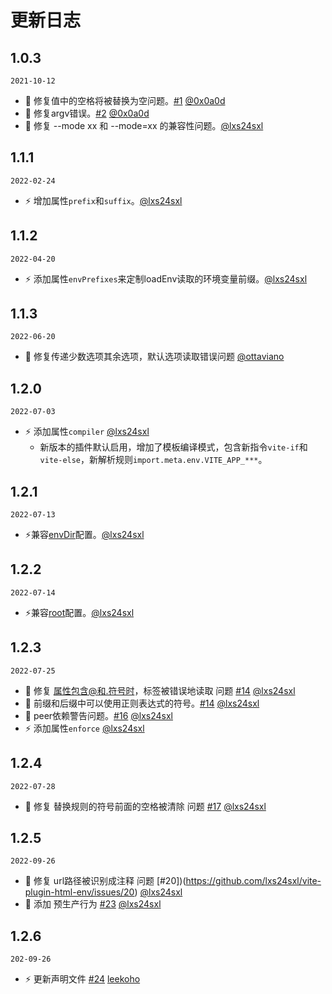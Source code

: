 # 更新日志

## 1.0.3

`2021-10-12`
- 🐞 修复值中的空格将被替换为空问题。[#1](https://github.com/lxs24sxl/vite-plugin-html-env/pull/1) [@0x0a0d](https://github.com/0x0a0d)
- 🐞 修复argv错误。[#2](https://github.com/lxs24sxl/vite-plugin-html-env/pull/2) [@0x0a0d](https://github.com/0x0a0d)
- 🐞 修复 --mode xx 和 --mode=xx 的兼容性问题。[@lxs24sxl](https://github.com/lxs24sxl)

## 1.1.1

`2022-02-24`
- ⚡️ 增加属性`prefix`和`suffix`。[@lxs24sxl](https://github.com/lxs24sxl)

## 1.1.2
`2022-04-20`
- ⚡️ 添加属性`envPrefixes`来定制loadEnv读取的环境变量前缀。[@lxs24sxl](https://github.com/lxs24sxl)

## 1.1.3
`2022-06-20`
- 🐞 修复传递少数选项其余选项，默认选项读取错误问题 [@ottaviano](https://github.com/ottaviano)

## 1.2.0
`2022-07-03`
- ⚡️ 添加属性`compiler` [@lxs24sxl](https://github.com/lxs24sxl)
  - 新版本的插件默认启用，增加了模板编译模式，包含新指令`vite-if`和`vite-else`，新解析规则`import.meta.env.VITE_APP_***`。

## 1.2.1
`2022-07-13`
- ⚡️兼容[envDir](https://github.com/vitejs/vite/blob/main/packages/vite/CHANGELOG.md#envdir-changes)配置。[@lxs24sxl](https://github.com/lxs24sxl)

## 1.2.2
`2022-07-14`
- ⚡️兼容[root](https://cn.vitejs.dev/config/shared-options.html#root)配置。[@lxs24sxl](https://github.com/lxs24sxl)

## 1.2.3
`2022-07-25`
- 🐞 修复 属性包含@和.符号时，标签被错误地读取 问题 [#14](https://github.com/lxs24sxl/vite-plugin-html-env/pull/14) [@lxs24sxl](https://github.com/lxs24sxl)
- 🐞 前缀和后缀中可以使用正则表达式的符号。[#14](https://github.com/lxs24sxl/vite-plugin-html-env/pull/14) [@lxs24sxl](https://github.com/lxs24sxl)
- 🐞 peer依赖警告问题。[#16](https://github.com/lxs24sxl/vite-plugin-html-env/pull/16) [@lxs24sxl](https://github.com/lxs24sxl)
- ⚡️ 添加属性`enforce` [@lxs24sxl](https://github.com/lxs24sxl)

## 1.2.4
`2022-07-28`
- 🐞 修复 替换规则的符号前面的空格被清除 问题 [#17](https://github.com/lxs24sxl/vite-plugin-html-env/pull/17) [@lxs24sxl](https://github.com/lxs24sxl)

## 1.2.5
`2022-09-26`
- 🐞 修复 url路径被识别成注释 问题 [#20])(https://github.com/lxs24sxl/vite-plugin-html-env/issues/20) [@lxs24sxl](https://github.com/lxs24sxl)
- 🐞 添加 预生产行为 [#23](https://github.com/lxs24sxl/vite-plugin-html-env/issues/23) [@lxs24sxl](https://github.com/lxs24sxl)

## 1.2.6
`202-09-26`
- ⚡️ 更新声明文件 [#24](https://github.com/lxs24sxl/vite-plugin-html-env/pull/24) [leekoho](https://github.com/leekoho)
